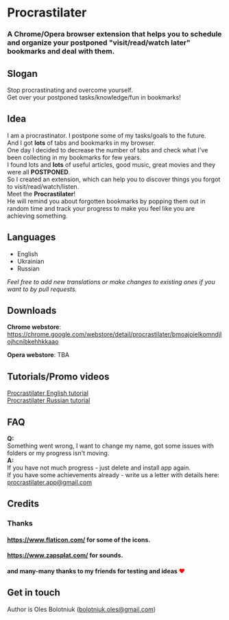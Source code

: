 # Procrastilater
### A Chrome/Opera browser extension that helps you to schedule and organize your postponed "visit/read/watch later" bookmarks and deal with them.

## Slogan  
Stop procrastinating and overcome yourself.  
Get over your postponed tasks/knowledge/fun in bookmarks!  
  
## Idea
I am a procrastinator. I postpone some of my tasks/goals to the future.  
And I got **lots** of tabs and bookmarks in my browser.  
One day I decided to decrease the number of tabs and check what I've been collecting in my bookmarks for few years.  
I found lots and **lots** of useful articles, good music, great movies and they were all **POSTPONED**.  
So I created an extension, which can help you to discover things you forgot to visit/read/watch/listen.  
Meet the **Procrastilater**!  
He will remind you about forgotten bookmarks by popping them out in random time and track your progress to make you feel like you are achieving something. 
  
## Languages
- English
- Ukrainian
- Russian

*Feel free to add new translations or make changes to existing ones if you want to by pull requests.*

## Downloads  
**Chrome webstore**:  
https://chrome.google.com/webstore/detail/procrastilater/bmoajoielkomndjlojhcnibkehhkkaao

**Opera webstore**: TBA

## Tutorials/Promo videos
[Procrastilater English tutorial](https://www.youtube.com/watch?v=VmlTbb5m8WA)  
[Procrastilater Russian tutorial](https://www.youtube.com/watch?v=Xak1m8qhSSY)

## FAQ
**Q:**  
Something went wrong, I want to change my name, got some issues with folders or my progress isn't moving.  
**A:**  
If you have not much progress - just delete and install app again.  
If you have some achievements already - write us a letter with details here: procrastilater.app@gmail.com  

## Credits
### Thanks  
#### https://www.flaticon.com/ for some of the icons.  
#### https://www.zapsplat.com/ for sounds.  
#### and many-many thanks to my friends for testing and ideas <b style='color:red'>❤</b>

## Get in touch
Author is Oles Bolotniuk (bolotniuk.oles@gmail.com)  
